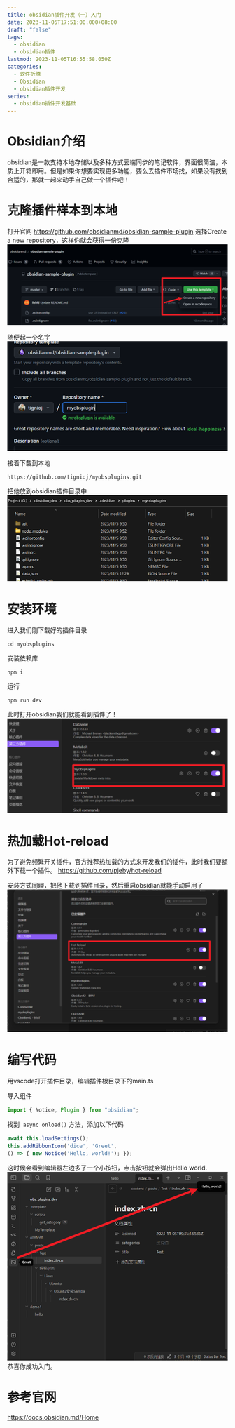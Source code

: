 ```yaml
---
title: obsidian插件开发（一）入门
date: 2023-11-05T17:51:00.000+08:00
draft: "false"
tags:
  - obsidian
  - obsidian插件
lastmod: 2023-11-05T16:55:58.050Z
categories:
  - 软件折腾
  - Obsidian
  - obsidian插件开发
series:
  - obsidian插件开发基础
---
```

# Obsidian介绍
obsidian是一款支持本地存储以及多种方式云端同步的笔记软件，界面很简洁，本质上开箱即用。但是如果你想要实现更多功能，要么去插件市场找，如果没有找到合适的，那就一起来动手自己做一个插件吧！

# 克隆插件样本到本地

打开官网 https://github.com/obsidianmd/obsidian-sample-plugin
 选择Create a new repository，这样你就会获得一份克隆
![](Pasted%20image%2020231105175821.png)

随便起一个名字
![](Pasted%20image%2020231105175947.png)

接着下载到本地
```
https://github.com/tignioj/myobsplugins.git
```

把他放到obsidian插件目录中
![](Pasted%20image%2020231105180129.png)

# 安装环境
进入我们刚下载好的插件目录
```
cd myobsplugins
```

安装依赖库
```
npm i
```

运行
```
npm run dev
```

此时打开obsidian我们就能看到插件了！
![](Pasted%20image%2020231105180607.png)


# 热加载Hot-reload
为了避免频繁开关插件，官方推荐热加载的方式来开发我们的插件，此时我们要额外下载一个插件。
https://github.com/pjeby/hot-reload

安装方式同理，把他下载到插件目录，然后重启obsidian就能手动启用了
![](Pasted%20image%2020231105180955.png)

# 编写代码

用vscode打开插件目录，编辑插件根目录下的main.ts

导入组件
```js
import { Notice, Plugin } from "obsidian";
```

找到  `async onload()`  方法，添加以下代码
```js
await this.loadSettings();
this.addRibbonIcon('dice', 'Greet',
() => { new Notice('Hello, world!'); });
```

这时候会看到编辑器左边多了一个小按钮，点击按钮就会弹出Hello world.
![](Pasted%20image%2020231105181814.png)
恭喜你成功入门。

# 参考官网
https://docs.obsidian.md/Home



